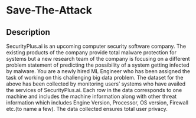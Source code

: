 # Save-The-Attack
## Description

SecurityPlus.ai is an upcoming computer security software company. The existing products of the company provide total malware protection for systems but a new research team of the company is focusing on a different problem statement of predicting the possibility of a system getting infected by malware. You are a newly hired ML Engineer who has been assigned the task of working on this challenging big data problem. The dataset for the above has been collected by monitoring users’ systems who have availed the services of SecurityPlus.ai. Each row in the data corresponds to one machine and includes the machine information along with other threat information which includes Engine Version, Processor, OS version, Firewall etc.(to name a few). The data collected ensures total user privacy.
